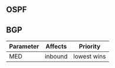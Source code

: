 ## OSPF

## BGP

| Parameter | Affects | Priority|
|-----------|---------|---------|
| MED | inbound| lowest wins|
